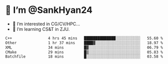 # 👋 I’m @SankHyan24

- 👀 I’m interested in CG/CV/HPC...
- 🌱 I’m learning CS&T in ZJU.

<!---
SankHyan24/SankHyan24 is a ✨ special ✨ repository because its `README.md` (this file) appears on your GitHub profile.
You can click the Preview link to take a look at your changes.
--->
<!--START_SECTION:waka-->

```txt
C++                4 hrs 45 mins   ██████████████░░░░░░░░░░░   55.60 %
Other              1 hr 37 mins    ████▓░░░░░░░░░░░░░░░░░░░░   18.97 %
XML                34 mins         █▓░░░░░░░░░░░░░░░░░░░░░░░   06.79 %
CMake              29 mins         █▒░░░░░░░░░░░░░░░░░░░░░░░   05.83 %
Batchfile          18 mins         █░░░░░░░░░░░░░░░░░░░░░░░░   03.58 %
```

<!--END_SECTION:waka-->
